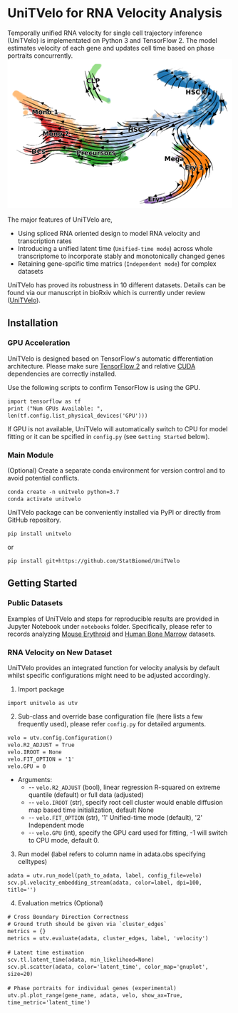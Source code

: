 # UniTVelo for RNA Velocity Analysis

Temporally unified RNA velocity for single cell trajectory inference (UniTVelo) is implementated on Python 3 and TensorFlow 2. The model estimates velocity of each gene and updates cell time based on phase portraits concurrently.
![human bone marrow velocity stream](figures/HumanBoneMarrow.png)

The major features of UniTVelo are,

* Using spliced RNA oriented design to model RNA velocity and transcription rates
* Introducing a unified latent time (`Unified-time mode`) across whole transcriptome to incorporate stably and monotonically changed genes
* Retaining gene-spcific time matrics (`Independent mode`) for complex datasets

UniTVelo has proved its robustness in 10 different datasets. Details can be found via our manuscript in bioRxiv which is currently under review ([UniTVelo]()).

## Installation

### GPU Acceleration

UniTVelo is designed based on TensorFlow's automatic differentiation architecture. Please make sure [TensorFlow 2](https://www.tensorflow.org/install) and relative [CUDA](https://developer.nvidia.com/cuda-downloads) dependencies are correctly installed.

Use the following scripts to confirm TensorFlow is using the GPU.

```python3
import tensorflow as tf
print ("Num GPUs Available: ", len(tf.config.list_physical_devices('GPU')))
```

If GPU is not available, UniTVelo will automatically switch to CPU for model fitting or it can be spcified in `config.py` (see `Getting Started` below).

### Main Module

(Optional) Create a separate conda environment for version control and to avoid potential conflicts.

```python3
conda create -n unitvelo python=3.7
conda activate unitvelo
```

UniTVelo package can be conveniently installed via PyPI or directly from GitHub repository.

```python3
pip install unitvelo
```

or

```python3
pip install git+https://github.com/StatBiomed/UniTVelo
```

## Getting Started

### Public Datasets

Examples of UniTVelo and steps for reproducible results are provided in Jupyter Notebook under `notebooks` folder. Specifically, please refer to records analyzing [Mouse Erythroid](notebooks/Figure2_ErythroidMouse.ipynb) and [Human Bone Marrow](notebooks/Figure3_BoneMarrow.ipynb) datasets.

### RNA Velocity on New Dataset

UniTVelo provides an integrated function for velocity analysis by default whilst specific configurations might need to be adjusted accordingly.

1. Import package

```python3
import unitvelo as utv
```

2. Sub-class and override base configuration file (here lists a few frequently used), please refer `config.py` for detailed arguments.

```python3
velo = utv.config.Configuration()
velo.R2_ADJUST = True 
velo.IROOT = None
velo.FIT_OPTION = '1'
velo.GPU = 0
```

* Arguments:
  * -- `velo.R2_ADJUST` (bool), linear regression R-squared on extreme quantile (default) or full data (adjusted)
  * -- `velo.IROOT` (str), specify root cell cluster would enable diffusion map based time initialization, default None
  * -- `velo.FIT_OPTION` (str), '1' Unified-time mode (default), '2' Independent mode
  * -- `velo.GPU` (int), specify the GPU card used for fitting, -1 will switch to CPU mode, default 0.

3. Run model (label refers to column name in adata.obs specifying celltypes)

```python3
adata = utv.run_model(path_to_adata, label, config_file=velo)
scv.pl.velocity_embedding_stream(adata, color=label, dpi=100, title='')
```

4. Evaluation metrics (Optional)

```python3
# Cross Boundary Direction Correctness
# Ground truth should be given via `cluster_edges`
metrics = {}
metrics = utv.evaluate(adata, cluster_edges, label, 'velocity')

# Latent time estimation
scv.tl.latent_time(adata, min_likelihood=None)
scv.pl.scatter(adata, color='latent_time', color_map='gnuplot', size=20)

# Phase portraits for individual genes (experimental)
utv.pl.plot_range(gene_name, adata, velo, show_ax=True, time_metric='latent_time')
```